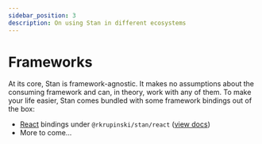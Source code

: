 ```yaml
---
sidebar_position: 3
description: On using Stan in different ecosystems
---
```


# Frameworks

At its core, Stan is framework-agnostic. It makes no assumptions about the consuming framework and can, in theory, work with any of them. To make your life easier, Stan comes bundled with some framework bindings out of the box:

- [React](https://react.dev) bindings under `@rkrupinski/stan/react` ([view docs](../api/react.md))
- More to come&hellip;
